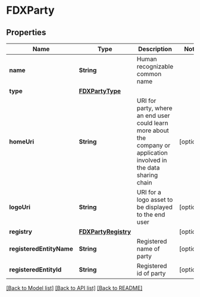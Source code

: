 # FDXParty

## Properties
Name | Type | Description | Notes
------------ | ------------- | ------------- | -------------
**name** | **String** | Human recognizable common name | 
**type** | [**FDXPartyType**](FDXPartyType.md) |  | 
**homeUri** | **String** | URI for party, where an end user could learn more about the company or application involved in the data sharing chain | [optional] 
**logoUri** | **String** | URI for a logo asset to be displayed to the end user | [optional] 
**registry** | [**FDXPartyRegistry**](FDXPartyRegistry.md) |  | [optional] 
**registeredEntityName** | **String** | Registered name of party | [optional] 
**registeredEntityId** | **String** | Registered id of party | [optional] 

[[Back to Model list]](../README.md#documentation-for-models) [[Back to API list]](../README.md#documentation-for-api-endpoints) [[Back to README]](../README.md)


